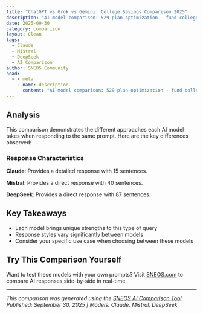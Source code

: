 ```yaml
---
title: "ChatGPT vs Grok vs Gemini: College Savings Comparison 2025"
description: "AI model comparison: 529 plan optimization - fund college education tax-efficiently..."
date: 2025-09-30
category: comparison
layout: Clean
tags:
  - Claude
  - Mistral
  - DeepSeek
  - AI Comparison
author: SNEOS Community
head:
  - - meta
    - name: description
      content: "AI model comparison: 529 plan optimization - fund college education tax-efficiently..."
---
```


<ChatComparison
  title="ChatGPT vs Grok vs Gemini: College Savings Comparison 2025"
  prompt="529 plan optimization - fund college education tax-efficiently"
  :responses='{
    "Claude": "# 529 Plan Optimization Guide\n\n## **Tax Benefits \u0026 Key Features**\n\n### **Tax Advantages**\n- **Contributions**: No federal deduction, but 30\u002B states offer deductions/credits\n- **Growth**: Tax-free compound growth\n- **Withdrawals**: Tax-free for qualified education expenses\n- **Gift tax**: Up to $18,000/year (2024) or $90,000 front-loaded over 5 years\n\n### **Qualified Expenses**\n- Tuition and fees\n- Room and board (if enrolled at least half-time)\n- Books, supplies, equipment\n- Computer/internet access\n- K-12 tuition (up to $10,000/year)\n\n## **Optimization Strategies**\n\n### **1. Maximize State Benefits**\n- **Use your state\u0027s plan** if it offers tax deductions\n- Compare expense ratios vs. tax benefits\n- Consider direct-sold vs. advisor-sold plans\n\n### **2. Investment Allocation**\n\u0060\u0060\u0060\nAge-Based Approach:\n\u2022 Ages 0-10: 80-90% stocks, 10-20% bonds\n\u2022 Ages 11-15: 60-70% stocks, 30-40% bonds  \n\u2022 Ages 16-18: 40-50% stocks, 50-60% bonds/stable value\n\u0060\u0060\u0060\n\n### **3. Contribution Timing**\n- **Dollar-cost averaging**: Regular monthly contributions\n- **Lump sum**: If you have cash available and long time horizon\n- **Year-end**: Maximize annual state tax deductions\n\n## **Common Mistakes to Avoid**\n\n\u274C **Over-funding**: Penalties on non-qualified withdrawals\n\u274C **Wrong beneficiary**: Not considering multiple children\n\u274C **Ignoring state benefits**: Missing tax deductions\n\u274C **Poor investment choices**: High fees or inappropriate risk\n\n## **Advanced Strategies**\n\n### **Multi-State Planning**\n- Open accounts in multiple states for different benefits\n- Move funds between family members penalty-free\n\n### **Grandparent Strategy**\n- Grandparents can contribute without FAFSA impact initially\n- Time withdrawals strategically (after sophomore year)\n\n### **Estate Planning Integration**\n- Front-loading contributions removes assets from estate\n- Retain control as account owner\n\n## **Plan Selection Criteria**\n\n### **Top-Rated Plans (2024)**\n1. **Nevada** (Vanguard) - Low fees, excellent investment options\n2. **Utah** (my529) - Low costs, good performance\n3. **Virginia** (Invest529) - Age-based options, reasonable fees\n\n### **Evaluation Factors**\n- Investment options and performance\n- Expense ratios (aim for \u003C0.50%)\n- State tax benefits\n- Minimum contributions\n- Customer service\n\n## **Action Steps**\n\n1. **Calculate funding needs** using college cost calculators\n2. **Research your state\u0027s plan** for tax benefits\n3. **Compare investment options** across top-rated plans\n4. **Set up automatic contributions** for consistency\n5. **Review annually** and adjust as needed\n\nWould you like me to elaborate on any specific aspect, such as investment allocation for your timeline or state-specific plan comparisons?",
    "Mistral": "Optimizing a 529 plan to fund college education tax-efficiently involves several key strategies. Here are some steps to consider:\n\n### 1. **Choose the Right 529 Plan**\n- **Direct-Sold vs. Advisor-Sold:** Direct-sold plans typically have lower fees compared to advisor-sold plans.\n- **In-State vs. Out-of-State:** Some states offer tax benefits for contributions to in-state plans, but it\u0027s worth comparing out-of-state plans for better investment options and lower fees.\n\n### 2. **Maximize Contributions**\n- **Annual Contributions:** Contribute up to the annual gift tax exclusion ($17,000 per beneficiary in 2023).\n- **Five-Year Gifting:** You can front-load contributions by making five years\u0027 worth of gifts in one year (up to $85,000 per beneficiary in 2023).\n\n### 3. **Investment Strategy**\n- **Age-Based Portfolios:** These portfolios automatically adjust the asset allocation to become more conservative as the beneficiary approaches college age.\n- **Static Portfolios:** These allow you to choose a fixed asset allocation based on your risk tolerance and investment goals.\n- **Diversification:** Ensure your investments are diversified across different asset classes to manage risk.\n\n### 4. **Tax Benefits**\n- **State Tax Deductions/Credits:** Some states offer tax deductions or credits for contributions to 529 plans.\n- **Tax-Free Growth:** Earnings grow tax-free and withdrawals are tax-free when used for qualified education expenses.\n\n### 5. **Qualified Expenses**\n- **Tuition and Fees:** Ensure that withdrawals are used for qualified expenses such as tuition, fees, books, and room and board.\n- **Non-Qualified Withdrawals:** Avoid non-qualified withdrawals, which are subject to income tax and a 10% penalty on earnings.\n\n### 6. **Coordinate with Other Savings**\n- **Coverdell ESAs:** Consider using a Coverdell Education Savings Account (ESA) for K-12 expenses, as 529 plans can be used for K-12 expenses but have more restrictions.\n- **UGMA/UTMA Accounts:** These accounts can be used for education expenses but do not offer the same tax advantages as 529 plans.\n\n### 7. **Monitor and Adjust**\n- **Review Performance:** Regularly review the performance of your investments and adjust your strategy as needed.\n- **Rebalance Portfolio:** Periodically rebalance your portfolio to maintain your desired asset allocation.\n\n### 8. **Plan for Multiple Beneficiaries**\n- **Change Beneficiaries:** You can change the beneficiary of a 529 plan to another eligible family member without tax consequences.\n- **Multiple Accounts:** Consider opening separate accounts for each child to maximize contributions and tax benefits.\n\n### 9. **Utilize Gift Tax Exclusions**\n- **Grandparent Contributions:** Grandparents can contribute to a 529 plan and take advantage of the annual gift tax exclusion.\n- **Superfunding:** Grandparents can also use the five-year gifting strategy to contribute a larger amount upfront.\n\n### 10. **Consider Financial Aid Implications**\n- **Ownership:** 529 plans owned by a parent or student are considered parental assets for financial aid purposes, which is more favorable than student-owned assets.\n- **Grandparent-Owned Plans:** These are not counted as parental assets but can affect financial aid eligibility when distributions are made.\n\n### 11. **Use 529 Plan for K-12 Expenses**\n- **K-12 Tuition:** Up to $10,000 per year can be used for K-12 tuition expenses.\n- **Apprenticeship Programs:** Funds can also be used for costs associated with apprenticeship programs.\n\n### 12. **Consult a Financial Advisor**\n- **Professional Guidance:** A financial advisor can provide personalized advice based on your specific financial situation and goals.\n\nBy following these strategies, you can optimize your 529 plan to fund college education in a tax-efficient manner.",
    "DeepSeek": "Of course. This is an excellent financial goal. A 529 plan is the single most powerful tool for saving for college education in a tax-efficient manner. \u0022Optimization\u0022 means going beyond just opening an account\u2014it\u0027s about maximizing the benefits.\n\nHere is a comprehensive guide to 529 plan optimization, broken down into a strategic framework.\n\n### The Core Principle of a 529 Plan\n\nA 529 plan is a **state-sponsored, tax-advantaged investment account** for qualified education expenses.\n*   **Tax-Free Growth:** Earnings grow federally tax-free.\n*   **Tax-Free Withdrawals:** No federal tax (and often no state tax) on withdrawals used for Qualified Education Expenses (QEE).\n*   **State Tax Benefits:** Many states offer a full or partial state income tax deduction or credit for contributions to *their own* plan.\n\n---\n\n### The Optimization Framework: A Step-by-Step Guide\n\n#### Step 1: Choose the RIGHT 529 Plan (It\u0027s Not Always Your State\u0027s)\n\nYou are *not* required to use your home state\u0027s plan. You can use any state\u0027s plan. This is where the first major optimization happens.\n\n1.  **Check Your State\u0027s Tax Deduction/Credit:**\n    *   **If your state offers a generous tax benefit:** Start by strongly considering your own state\u0027s plan. For example, if you live in New York and contribute $10,000, you could get a state tax deduction worth over $600 (depending on your tax bracket). This is an instant, risk-free return on your investment.\n    *   **If your state offers NO tax benefit, or a very small one:** You are free to shop for the best plan nationally based on low costs and high-quality investment options.\n\n2.  **Evaluate Plan Quality (Low Fees \u0026 Good Investments):**\n    *   **Fees are critical.** High fees can eat away your tax benefits. Look for plans with low expense ratios on their investment portfolios.\n    *   **Investment Options:** Look for a plan with a simple, diverse set of low-cost index funds (e.g., age-based portfolios and static portfolio options). Well-regarded plans often come from states like **New York (NY\u0027s 529), Nevada (Vanguard 529), Utah (my529), and Illinois (Bright Start)**.\n\n**Action:** Compare your state\u0027s tax benefit against the potential long-term savings of using a lower-cost, better-structured out-of-state plan.\n\n#### Step 2: Implement a Smart Funding Strategy\n\n*   **Start Early and Use Time:** The most powerful optimizer is time. A 529 opened at a child\u0027s birth has 18 years of tax-free compounding.\n*   **Lump-Sum vs. Dollar-Cost Averaging:** If you have a large sum (e.g., from a bonus or inheritance), a **lump-sum contribution** early on is generally more beneficial due to more time in the market, despite the market\u0027s volatility. If you\u0027re uncomfortable with this, dollar-cost averaging (regular monthly contributions) is a perfectly good alternative.\n*   **Leverage Family and Friends:** Grandparents, aunts, and uncles can contribute directly to the 529 plan. This is a fantastic way to shift wealth and reduce the size of their estate for tax purposes, all while giving a meaningful gift. Many plans have a \u0022gifting portal\u0022 that makes this easy.\n*   **Front-Loading for Super-Funders:** If you have a very large amount to save, some states allow you to \u0022super-fund\u0022 the plan by contributing up to 5 years\u0027 worth of the annual gift tax exclusion at once ($18,000 x 5 = $90,000 per parent, or $180,000 for a couple) without triggering gift taxes. This maximizes the time for tax-free growth.\n\n#### Step 3: Optimize Investment Selection \u0026 Management\n\n*   **Use Age-Based Portfolios (The \u0022Set-and-Forget\u0022 Option):** These are the default and for good reason. They automatically adjust from aggressive (stocks) to conservative (bonds/cash) as the beneficiary gets closer to college age. This is a hands-off, professionally managed glide path that reduces risk at the wrong time.\n*   **Aggressive When Young, Conservative When Old:** Don\u0027t make the mistake of being too conservative too early. A 5-year-old\u0027s portfolio should be mostly equities. A 17-year-old\u0027s portfolio should be mostly in cash and fixed income to protect the principal.\n*   **Avoid Over-managing:** Tinkering with your investments based on market news is usually counterproductive. Stick to your strategy.\n\n#### Step 4: Master the Art of Withdrawals\n\nThis is where many people make costly mistakes.\n\n1.  **Know What is \u0022Qualified\u0022:**\n    *   **Tuition, Fees, Books, Supplies:** All covered.\n    *   **Room \u0026 Board:** Must be at least half-time and costs up to the school\u0027s official cost of attendance.\n    *   **Computers, Software, Internet:** Now explicitly qualified.\n    *   **K-12 Tuition:** Up to $10,000 per year per beneficiary can be withdrawn for private elementary or high school.\n    *   **Apprenticeship Programs:** Qualified for fees, books, and equipment.\n    *   **Student Loan Repayment:** Up to a $10,000 lifetime limit per beneficiary (and another $10,000 for siblings).\n\n2.  **Coordinate with Education Tax Credits:**\n    *   You **cannot** use the same expense to justify both a tax-free 529 withdrawal *and* claim the American Opportunity Tax Credit (AOTC). This is a crucial optimization point.\n    *   **Strategy:** Use 529 funds to pay for expenses that *don\u0027t* qualify for the AOTC (e.g., room and board, books beyond what\u0027s required for the credit). Then, pay for $4,000 of qualified tuition expenses out-of-pocket to claim the full AOTC (worth up to $2,500). This maximizes your overall tax benefit.\n\n3.  **Keep Impeccable Records:** Save all receipts, bills, and Form 1098-T from the university. You must be able to prove that withdrawals matched qualified expenses in the same tax year.\n\n---\n\n### Advanced Optimization \u0026 \u0022What If\u0022 Scenarios\n\nWhat if your child doesn\u0027t go to college or gets a scholarship?\n\n*   **Change the Beneficiary:** This is the #1 solution. You can change the beneficiary to another qualifying family member (sibling, first cousin, yourself, even a future grandchild) with no penalty.\n*   **Scholarships:** If the beneficiary receives a scholarship, you can withdraw an amount equal to the scholarship without paying the 10% penalty (though you will still pay income tax on the earnings portion).\n*   **Keep it for the Next Generation:** If one child has leftover funds, you can change the beneficiary to their future child (your grandchild), allowing decades more of tax-free growth.\n*   **Use it Yourself:** You can use the funds for your own continuing education or professional certification.\n*   **The Last Resort - Non-Qualified Withdrawal:** If you must take a non-qualified withdrawal, you will pay income tax and a 10% penalty on the *earnings* portion only. The contributions (your principal) were made with after-tax money and are never taxed or penalized.\n\n### Summary: The Golden Rules of 529 Optimization\n\n1.  **Plan Selection is Key:** Don\u0027t auto-pilot into your state\u0027s plan. Weigh the state tax benefit against the plan\u0027s fees and investment quality.\n2.  **Time is Your Best Asset:** Start as early as possible.\n3.  **Invest Appropriately for the Time Horizon:** Use age-based portfolios or a similarly aggressive-to-conservative glide path.\n4.  **Withdraw Strategically:** Never \u0022double-dip\u0022 with education credits. Pay for some tuition out-of-pocket to claim the AOTC.\n5.  **It\u0027s Flexible:** Don\u0027t fear overfunding. The beneficiary can be changed to almost any family member.\n\nBy following this framework, you can confidently use a 529 plan to fund a college education in the most tax-efficient and financially intelligent way possible."
  }'
  published-date="11:16"
/>

## Analysis

This comparison demonstrates the different approaches each AI model takes when responding to the same prompt. Here are the key differences observed:

### Response Characteristics

**Claude**: Provides a detailed response with 15 sentences. 

**Mistral**: Provides a direct response with 40 sentences. 

**DeepSeek**: Provides a direct response with 87 sentences. 

## Key Takeaways

- Each model brings unique strengths to this type of query
- Response styles vary significantly between models
- Consider your specific use case when choosing between these models

## Try This Comparison Yourself

Want to test these models with your own prompts? Visit [SNEOS.com](https://sneos.com) to compare AI responses side-by-side in real-time.

---

*This comparison was generated using the [SNEOS AI Comparison Tool](https://sneos.com)*
*Published: September 30, 2025 | Models: Claude, Mistral, DeepSeek*
